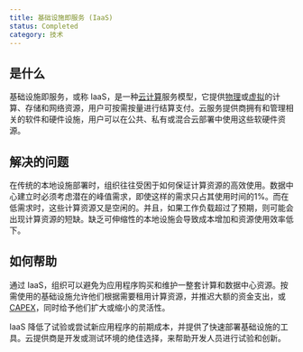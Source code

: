 ```yaml
---
title: 基础设施即服务 (IaaS)
status: Completed
category: 技术
---
```


## 是什么

基础设施即服务，或称 IaaS，是一种[云计算](/cloud_computing/)服务模型，它提供[物理](/bare_metal_machine/)或[虚拟](/virtualization/)的计算、存储和网络资源，用户可按需按量进行结算支付。云服务提供商拥有和管理相关的软件和硬件设施，用户可以在公共、私有或混合云部署中使用这些软硬件资源。

## 解决的问题

在传统的本地设施部署时，组织往往受困于如何保证计算资源的高效使用。数据中心建立时必须考虑潜在的峰值需求，即使这样的需求只占其使用时间的1%。而在低需求时，这些计算资源又是空闲的。并且，如果工作负载超过了预期，则可能会出现计算资源的短缺。缺乏可伸缩性的本地设施会导致成本增加和资源使用效率低下。

## 如何帮助

通过 IaaS，组织可以避免为应用程序购买和维护一整套计算和数据中心资源。按需使用的基础设施允许他们根据需要租用计算资源，并推迟大额的资金支出，或[CAPEX](https://en.wikipedia.org/wiki/Capital_expenditure)，同时给予他们扩大或缩小的灵活性。

IaaS 降低了试验或尝试新应用程序的前期成本，并提供了快速部署基础设施的工具。云提供商是开发或测试环境的绝佳选择，来帮助开发人员进行试验和创新。
